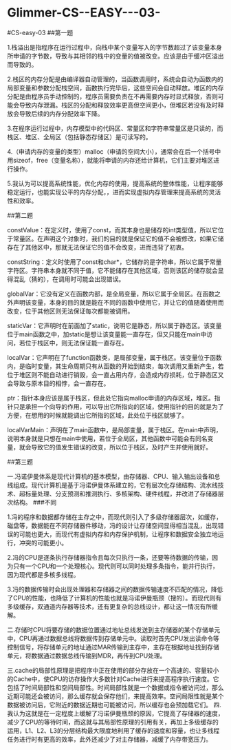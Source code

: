 # Glimmer-CS--EASY---03-
#CS-easy-03
##第一题  

1.‌栈溢出是指程序在运行过程中，向栈中某个变量写入的字节数超过了该变量本身所申请的字节数，导致与其相邻的栈中的变量的值被改变。应该是由于缓冲区溢出而导致的。  

2.栈区的内存分配是由编译器自动管理的，当函数调用时，系统会自动为函数内的局部变量和参数分配栈空间，函数执行完毕后，这些空间会自动释放。堆区的内存分配是由程序员手动控制的，程序员需要负责在不再需要内存时显式释放，否则可能会导致内存泄漏。栈区的分配和释放效率更高但空间更小，但堆区若没有及时释放会导致后续的内存分配效率下降。  

3.在程序运行过程中，内存模型中的代码区、常量区和字符串常量区是只读的，而栈区、堆区、全局区（包括静态存储区）是可读写的。  

4.（申请内存的变量的类型）malloc（申请的空间大小），通常会在后一个括号中用sizeof，free（变量名称），就能将申请的内存还给计算机，它们主要对堆区进行操作。  

5.我认为可以提高系统性能，优化内存的使用，提高系统的整体性能，让程序能够稳定运行，也能实现公平的内存分配，，进而实现虚拟内存管理来提高系统的灵活性和效率。  

##第二题  

constValue：在定义时，使用了const，而其本身也是储存的int类型值，所以它位于常量区。在声明这个对象时，我们的目的就是保证它的值不会被修改，如果它储存在了其他区中，那就无法保证它的值不会改变，进而违背了初衷。  

constString：定义时使用了const和char*，它储存的是字符串，所以它属于常量字符区。字符串本身就不同于值，它不能储存在其他区域，否则该区的储存就会显得混乱（猜的），在调用时可能会出现错误。  

globalVar：它没有定义在函数内部，是全局变量，所以它属于全局区。在函数之外声明该变量，本身的目的就是能在不同的函数中使用它，并让它的值随着使用而改变，位于其他区则无法保证每次都能被调用。  

staticVar：它声明时在前面加了static，说明它是静态，所以属于静态区。该变量位于main函数之中，加static是想让该变量能一直存在，但又只能在main中访问，若位于栈区中，则无法保证能一直存在。  

localVar：它声明在了function函数类，是局部变量，属于栈区。该变量位于函数内，是临时变量，其生命周期只有从函数的开始到结束，每次调用又重新产生，若位于堆区则不能自动进行销毁，会一直占用内存，会造成内存损耗，位于静态区又会导致与原本目的相悖，会一直存在。  

ptr：指针本身应该是属于栈区，但此处它指向malloc申请的内存区域，堆区。指针只是承担一个向导的作用，可以导出它所指向的区域，使用指针的目的就是为了方便，在想用的时候就能调出它所指的区域，此处位于栈区就够了。  

localVarMain：声明在了main函数中，是局部变量，属于栈区。在main中声明，说明本身就是只想在main中使用，若位于全局区，其他函数中可能会有同名变量，就会导致它的值发生错误的改变，所以位于栈区，及时产生并使用就好。  

##第三题  

一.冯诺伊曼体系是现代计算机的基本模型，由存储器、CPU、输入输出设备和总线组成。现代计算机是基于冯诺伊曼体系建立的，它有层次化存储结构、流水线技术、超标量处理、分支预测和推测执行、多核架构、硬件线程，并改进了存储器层次结构。
###不同  

1.冯的程序和数据都存储在主存之中，而现代则引入了多级存储器层次，如缓存，磁盘等，数据能在不同存储器件移动，冯的设计让存储空间显得相当混乱，出现错误的可能也更大，而现代有虚拟内存和内存保护机制，让程序和数据安全独立地运行，冲突的可能更小。  

2.冯的CPU是逐条执行存储器指令且每次只执行一条，还要等待数据的传输，因为只有一个CPU和一个处理核心。现代则可以同时处理多条指令，能并行执行，因为现代都是多核多线程。  

3.冯的数据传输时会出现处理器和存储器之间的数据传输速度不匹配的情况，降低了CPU的性能，也降低了计算机的性能也就是冯诺伊曼瓶颈（搜的）。而现代则有多级缓存，双通道内存器等技术，还有更复杂的总线设计，都让这一情况有所缓解。

二.存储时CPU将要存储的数据位置通过地址总线发送到主存储器的某个存储单元中，CPU再通过数据总线将数据传到存储单元中。读取时首先CPU发出读命令等控制信号，将存储单元的地址通过MAR传输到主存中，主存在根据地址找到存储单元，将数据通过数据总线传输到MDR，再传到CPU处理。

三.cache的局部性原理是把程序中正在使用的部分存放在一个高速的、容量较小的Cache中，使CPU的访存操作大多数针对Cache进行来提高程序执行速度。它包括了时间局部性和空间局部性。时间局部性就是一个数据或指令被访问过，那么近期可能还会被访问，那么缓存就会保存他们，来提高效率。空间局限性就是某个数据被访问后，它附近的数据近期也可能被访问，所以缓存也会预加载它们。
四.我认为这就是在一定程度上缓解了冯诺伊曼瓶颈的原因，它提高了存储器的速度，减少了CPU的等待时间，而这就与其局部性原理的引用有关，再加上多级缓存的运用，L1、L2、L3的分层结构最大限度地利用了缓存的速度和容量，也让多线程任务进行时有更高的效率，此外还减少了对主存储器，减缓了内存带宽压力。

